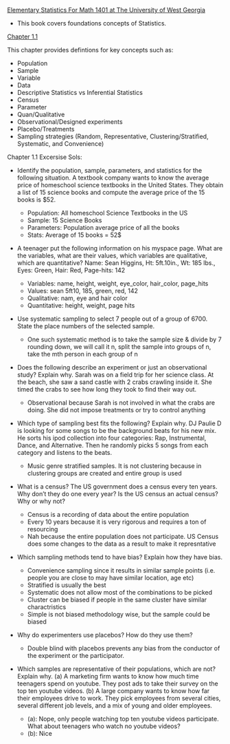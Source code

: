 [Elementary Statistics For Math 1401 at The University of West Georgia](https://alg.manifoldapp.org/system/actioncallout/0/5/3/053a1575-131e-4626-904c-884ca823cde2/attachment/e20ed4251d26feb80dc432bd0497cb68.pdf#page=[3])
- This book covers foundations concepts of Statistics.

[Chapter 1.1](https://alg.manifoldapp.org/system/actioncallout/0/5/3/053a1575-131e-4626-904c-884ca823cde2/attachment/e20ed4251d26feb80dc432bd0497cb68.pdf#page=[3])

This chapter provides defintions for key concepts such as:
- Population
- Sample
- Variable
- Data
- Descriptive Statistics vs Inferential Statistics
- Census
- Parameter
- Quan/Qualitative
- Observational/Designed experiments
- Placebo/Treatments
- Sampling strategies (Random, Representative, Clustering/Stratified, Systematic, and Convenience)

Chapter 1.1 Excersise Sols:
- Identify the population, sample, parameters, and statistics for the following situation.
A textbook company wants to know the average price of homeschool science textbooks
in the United States. They obtain a list of 15 science books and compute the average
price of the 15 books is $52.
    - Population: All homeschool Science Textbooks in the US
    - Sample: 15 Science Books
    - Parameters: Population average price of all the books
    - Stats: Average of 15 books = 52$

- A teenager put the following information on his myspace page. What are the variables,
what are their values, which variables are qualitative, which are quantitative? Name:
Sean Higgins, Ht: 5ft.10in., Wt: 185 lbs., Eyes: Green, Hair: Red, Page-hits: 142
    - Variables: name, height, weight, eye_color, hair_color, page_hits
    - Values: sean 5ft10, 185, green, red, 142
    - Qualitative: nam, eye and hair color
    - Quantitative: height, weight, page hits

- Use systematic sampling to select 7 people out of a group of 6700. State the place
numbers of the selected sample.
    - One such systematic method is to take the sample size & divide by 7 rounding down, we will call it n, split the sample into groups of n, take the mth person in each group of n

- Does the following describe an experiment or just an observational study? Explain
why. Sarah was on a field trip for her science class. At the beach, she saw a sand castle
with 2 crabs crawling inside it. She timed the crabs to see how long they took to find
their way out.
    - Observational because Sarah is not involved in what the crabs are doing. She did not impose treatments or try to control anything

- Which type of sampling best fits the following? Explain why. DJ Paulie D is looking
for some songs to be the background beats for his new mix. He sorts his ipod collection
into four categories: Rap, Instrumental, Dance, and Alternative. Then he randomly
picks 5 songs from each category and listens to the beats.
    - Music genre stratified samples. It is not clustering because in clustering groups are created and entire group is used

- What is a census? The US government does a census every ten years. Why don’t they
do one every year? Is the US census an actual census? Why or why not?
    - Census is a recording of data about the entire population
    - Every 10 years because it is very rigorous and requires a ton of resourcing
    - Nah because the entire population does not participate. US Census does some changes to the data as a result to make it represntative

- Which sampling methods tend to have bias? Explain how they have bias.
    - Convenience sampling since it results in similar sample points (i.e. people you are close to may have similar location, age etc)
    - Stratified is usually the best
    - Systematic does not allow most of the combinations to be picked
    - Cluster can be biased if people in the same cluster have similar charactristics
    - Simple is not biased methodology wise, but the sample could be biased

- Why do experimenters use placebos? How do they use them?
    - Double blind with placebos prevents any bias from the conductor of the experiment or the participator.

- Which samples are representative of their populations, which are not? Explain why.
    (a) A marketing firm wants to know how much time teenagers spend on youtube.
    They post ads to take their survey on the top ten youtube videos.
    (b) A large company wants to know how far their employees drive to work. They pick
    employees from several cities, several different job levels, and a mix of young and
    older employees.
    - (a): Nope, only people watching top ten youtube videos participate. What about teenagers who watch no youtube videos?
    - (b): Nice